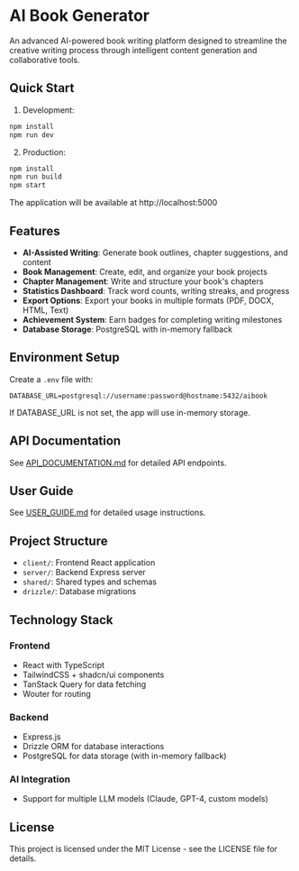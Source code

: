 # AI Book Generator

An advanced AI-powered book writing platform designed to streamline the creative writing process through intelligent content generation and collaborative tools.

## Quick Start

1. Development:
```bash
npm install
npm run dev
```

2. Production:
```bash
npm install
npm run build
npm start
```

The application will be available at http://localhost:5000

## Features

- **AI-Assisted Writing**: Generate book outlines, chapter suggestions, and content
- **Book Management**: Create, edit, and organize your book projects
- **Chapter Management**: Write and structure your book's chapters
- **Statistics Dashboard**: Track word counts, writing streaks, and progress
- **Export Options**: Export your books in multiple formats (PDF, DOCX, HTML, Text)
- **Achievement System**: Earn badges for completing writing milestones
- **Database Storage**: PostgreSQL with in-memory fallback

## Environment Setup

Create a `.env` file with:

```
DATABASE_URL=postgresql://username:password@hostname:5432/aibook
```

If DATABASE_URL is not set, the app will use in-memory storage.

## API Documentation

See [API_DOCUMENTATION.md](docs/API_DOCUMENTATION.md) for detailed API endpoints.

## User Guide

See [USER_GUIDE.md](docs/USER_GUIDE.md) for detailed usage instructions.

## Project Structure

- `client/`: Frontend React application
- `server/`: Backend Express server
- `shared/`: Shared types and schemas
- `drizzle/`: Database migrations

## Technology Stack

### Frontend
- React with TypeScript
- TailwindCSS + shadcn/ui components
- TanStack Query for data fetching
- Wouter for routing

### Backend
- Express.js
- Drizzle ORM for database interactions
- PostgreSQL for data storage (with in-memory fallback)

### AI Integration
- Support for multiple LLM models (Claude, GPT-4, custom models)

## License

This project is licensed under the MIT License - see the LICENSE file for details.